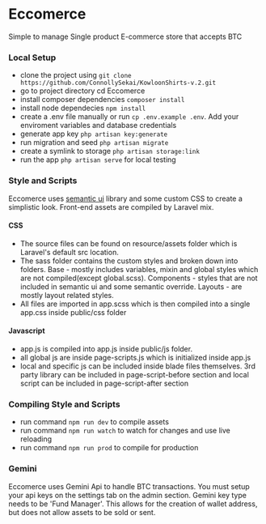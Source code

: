 # Eccomerce
Simple to manage Single product E-commerce store that accepts BTC

### Local Setup
- clone the project using `git clone https://github.com/ConnollySekai/KowloonShirts-v.2.git`
- go to project directory cd Eccomerce
- install composer dependencies `composer install`
- install node dependecies `npm install`
- create a .env file manually or run `cp .env.example .env`. Add your enviroment variables and database credentials
- generate app key `php artisan key:generate`
- run migration and seed `php artisan migrate`
- create a symlink to storage `php artisan storage:link`
- run the app `php artisan serve` for local testing

### Style and Scripts
Eccomerce uses [semantic ui](https://semantic-ui.com) library and some custom CSS to create a simplistic look.
Front-end assets are compiled by Laravel mix.

#### CSS
- The source files can be found on resource/assets folder which is Laravel's default src location.
- The sass folder contains the custom styles and broken down into folders. Base - mostly includes variables, mixin and global styles which are not compiled(except global.scss). Components - styles that are not included in semantic ui and some semantic override. Layouts - are mostly layout related styles.
- All files are imported in app.scss which is then compiled into a single app.css inside public/css folder

#### Javascript
- app.js is compiled into app.js inside public/js folder.
- all global js are inside page-scripts.js which is initialized inside app.js
- local and specific js can be included inside blade files themselves. 3rd party library can be included in page-script-before section and local script can be included in page-script-after section

### Compiling Style and Scripts
- run command `npm run dev` to compile assets
- run command `npm run watch` to watch for changes and use live reloading
- run command `npm run prod` to compile for production


### Gemini
Eccomerce uses Gemini Api to handle BTC transactions. You must setup your api keys on the settings tab on the admin section.
Gemini key type needs to be 'Fund Manager'. This allows for the creation of wallet address, but does not allow assets to be sold or sent.

